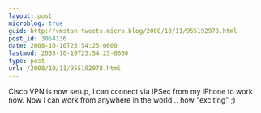 ```yaml
---
layout: post
microblog: true
guid: http://vmstan-tweets.micro.blog/2008/10/11/955192978.html
post_id: 3054136
date: 2008-10-10T23:54:25-0600
lastmod: 2008-10-10T23:54:25-0600
type: post
url: /2008/10/11/955192978.html
---
```

Cisco VPN is now setup, I can connect via IPSec from my iPhone to work now. Now I can work from anywhere in the world... how "exciting" ;)
